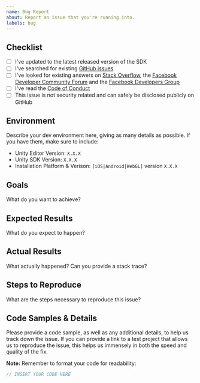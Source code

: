 ```yaml
---
name: Bug Report
about: Report an issue that you're running into.
labels: bug
---
```


## Checklist

- [ ] I've updated to the latest released version of the SDK
- [ ] I've searched for existing [GitHub issues](https://github.com/facebook/facebook-sdk-for-unity/issues)
- [ ] I've looked for existing answers on [Stack Overflow](https://facebook.stackoverflow.com), the [Facebook Developer Community Forum](https://developers.facebook.com/community/) and the [Facebook Developers Group](https://www.facebook.com/groups/fbdevelopers)
- [ ] I've read the [Code of Conduct](CODE_OF_CONDUCT.md)
- [ ] This issue is not security related and can safely be disclosed publicly on GitHub

## Environment

Describe your dev environment here, giving as many details as possible. If you have them, make sure to include:

- Unity Editor Version: `X.X.X`
- Unity SDK Version: `X.X.X`
- Installation Platform & Verison: `[iOS|Android|WebGL]` version `X.X.X`

## Goals

What do you want to achieve?

## Expected Results

What do you expect to happen?

## Actual Results

What actually happened? Can you provide a stack trace?

## Steps to Reproduce

What are the steps necessary to reproduce this issue?

## Code Samples & Details

Please provide a code sample, as well as any additional details, to help us track down the issue. If you can provide a link to a test project that allows us to reproduce the issue, this helps us immensely in both the speed and quality of the fix.

**Note:** Remember to format your code for readability:

```java
// INSERT YOUR CODE HERE
```
